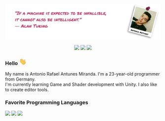 ![](readme-banner.png)

<p align="center">
<a href="mailto:rafael.antunes.dev@gmail.com"><img src="https://img.shields.io/badge/rafael.antunes.dev@gmail.com-D14836?style=for-the-badge&logo=gmail&logoColor=white"/></a>
<a href="https://www.linkedin.com/in/antonio-rafael-antunes-miranda-6030a31b0"><img src="https://img.shields.io/badge/LinkedIn-0077B5?style=for-the-badge&logo=linkedin&logoColor=white"/></a>
<a href="https://discord.com/users/535479077566545947"><img src="https://img.shields.io/badge/Discord-7289DA?style=for-the-badge&logo=discord&logoColor=white"/></a>
</p>

### Hello <img src="https://github.com/Schwapo/Schwapo/blob/main/wave.gif" width="24.1" height="23.4">
My name is Antonio Rafael Antunes Miranda. I'm a 23-year-old programmer from Germany.  
I'm currently learning Game and Shader development with Unity. I also like to create editor tools.

### Favorite Programming Languages
![](https://img.shields.io/badge/C%23-239120?style=for-the-badge&logo=c-sharp&logoColor=white)
![](https://img.shields.io/badge/Python-3776AB?style=for-the-badge&logo=python&logoColor=white)
![](https://img.shields.io/badge/C%2B%2B-00599C?style=for-the-badge&logo=c%2B%2B&logoColor=white)

